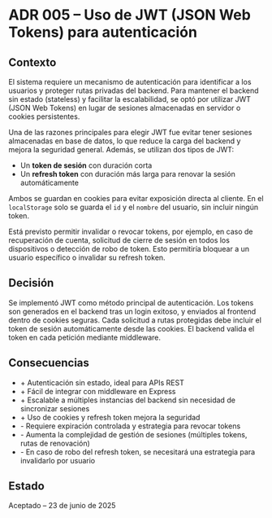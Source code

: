 # ADR 005 – Uso de JWT (JSON Web Tokens) para autenticación

## Contexto

El sistema requiere un mecanismo de autenticación para identificar a los usuarios y proteger rutas privadas del backend. Para mantener el backend sin estado (stateless) y facilitar la escalabilidad, se optó por utilizar JWT (JSON Web Tokens) en lugar de sesiones almacenadas en servidor o cookies persistentes.

Una de las razones principales para elegir JWT fue evitar tener sesiones almacenadas en base de datos, lo que reduce la carga del backend y mejora la seguridad general. Además, se utilizan dos tipos de JWT:

- Un **token de sesión** con duración corta
- Un **refresh token** con duración más larga para renovar la sesión automáticamente

Ambos se guardan en cookies para evitar exposición directa al cliente. En el `localStorage` solo se guarda el `id` y el `nombre` del usuario, sin incluir ningún token.

Está previsto permitir invalidar o revocar tokens, por ejemplo, en caso de recuperación de cuenta, solicitud de cierre de sesión en todos los dispositivos o detección de robo de token. Esto permitiría bloquear a un usuario específico o invalidar su refresh token.

## Decisión

Se implementó JWT como método principal de autenticación. Los tokens son generados en el backend tras un login exitoso, y enviados al frontend dentro de cookies seguras. Cada solicitud a rutas protegidas debe incluir el token de sesión automáticamente desde las cookies. El backend valida el token en cada petición mediante middleware.

## Consecuencias

- \+ Autenticación sin estado, ideal para APIs REST
- \+ Fácil de integrar con middleware en Express
- \+ Escalable a múltiples instancias del backend sin necesidad de sincronizar sesiones
- \+ Uso de cookies y refresh token mejora la seguridad
- \- Requiere expiración controlada y estrategia para revocar tokens
- \- Aumenta la complejidad de gestión de sesiones (múltiples tokens, rutas de renovación)
- \- En caso de robo del refresh token, se necesitará una estrategia para invalidarlo por usuario

## Estado

Aceptado – 23 de junio de 2025


